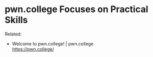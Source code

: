 # pwn.college Focuses on Practical Skills

Related:

* Welcome to pwn.college! \| pwn.college  
  <https://pwn.college/>

